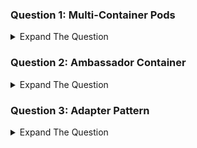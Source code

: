 ### Question 1: Multi-Container Pods

<details><summary>Expand The Question </summary>
<p>

a. Create a Multi-Container POD with the name of kplabs-multi-container. 

b. There should be three containers in the pod. 

c. Name the first container should be first-container, 2nd container should be second-container and 3rd container should be third-container

d. 1st container should be launched from nginx image, second container should be launched from mykplabs/kubernetes:nginx image and third container from busybox image.

e. Connect to the first-container and run the following command:  apt-get update && apt-get install net-tools

f. Connect to the third-container and identify the ports in which processes are listening. Perform wget command on those ports and check if you can download the HTML page.

</details>

### Question 2: Ambassador Container 

<details><summary>Expand The Question </summary>
<p>

Enterprise Corp has a legacy application that was built by the team which no longer exists. All the members of the team have left the organization. The legacy application only works on the port of 9080. The client does not want to always include port 9080 in their request. They want that the application should be accessible via port 80. Create an ambassador container based on HAProxy which can handle the scenario. You don't have to learn about HAProxy. All the configuration files are provided.
 
Create a pod named kplabs-ambassador-pod from the legacy application image.
Create configmap called as kplabs-ambassador-config which has the following data:

    global
        daemon
        maxconn 256

    defaults
        mode http
        timeout connect 5000ms
        timeout client 50000ms
        timeout server 50000ms

    listen http-in
        bind *:80
        server server1 127.0.0.1:9080 maxconn 32

Create an ambassador container from the image of haproxy:1.7

Expose the port 80 from Haproxy container.

Mount the configmap to the haproxy in such a way that HAProxy config is available at the following file:
```sh
 /usr/local/etc/haproxy/haproxy.cfg
```
Create a Busybox pod from following pod definition:
```sh
apiVersion: v1
kind: Pod
metadata:
  name: kplabs-busybox-curl
spec:
  containers:
  - name: curl-container
    image: yauritux/busybox-curl
    command: ['sh', '-c', 'while true; do sleep 3600; done']
```

Verify if you can perform CURL from busybox pod towards the ambassador pod on port 80.

</details>


### Question 3: Adapter Pattern

<details><summary>Expand The Question </summary>
<p>

Create a pod named kplabs-adapter-logging.

The Pod should have a container running from the busybox image with the following arguments:

    - /bin/sh
    - -c
    - >
      i=0;
      while true;
      do
        echo "$i: $(date)" >> /var/log/1.log;
        echo "$(date) INFO $i" >> /var/log/2.log;
        i=$((i+1));
        sleep 1;
      done

Create and mount a volume under the mount path of /var/log of the first container. The volume should be removed as soon as the pod is deleted. 

Create a second container in the pod. It should be launched from the following image. 

```sh
k8s.gcr.io/fluentd-gcp:1.30
```

The container should have an environment variable named FLUENTD_ARGS with following values:
```sh
-c /etc/fluentd-config/fluentd.conf
```
The second container should also have the same volume as the first container mounted on the path of /var/log

The second container should also have a fluentd configuration (mentioned in below configmap) available in the following path:
```sh 
/etc/fluentd-config/fluentd.conf
```

Create a ConfigMap object with the name of fluentd-config. The ConfigMap should have the following configuration:

```sh
    <source>
      type tail
      format none
      path /var/log/1.log
      pos_file /var/log/1.log.pos
      tag PHP
    </source>

    <source>
      type tail
      format none
      path /var/log/2.log
      pos_file /var/log/2.log.pos
      tag JAVA
    </source>

    <match **>
       @type file
       path /var/log/fluent/access
    </match>
```
Verify if you can see log files with the tag of PHP and JAVA under the following directory
```sh 
/var/log/fluent/access 
```
</details>
